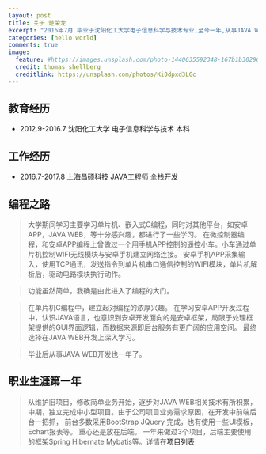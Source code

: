 ```yaml
---
layout: post
title: 关于 楚荣龙
excerpt: "2016年7月 毕业于沈阳化工大学电子信息科学与技术专业,至今一年,从事JAVA WEB开发;"
categories: [hello world]
comments: true
image:
  feature: #https://images.unsplash.com/photo-1440635592348-167b1b30296f?crop=entropy&dpr=2&fit=crop&fm=jpg&h=475&ixjsv=2.1.0&ixlib=rb-0.3.5&q=50&w=1250
  credit: thomas shellberg
  creditlink: https://unsplash.com/photos/Ki0dpxd3LGc
---
```




## 教育经历
* 2012.9-2016.7	沈阳化工大学	电子信息科学与技术	本科 
## 工作经历
* 2016.7-2017.8	上海昌硕科技	JAVA工程师	全栈开发

## 编程之路
> 大学期间学习主要学习单片机、嵌入式C编程，同时对其他平台，如安卓APP，JAVA WEB，等十分感兴趣，都进行了一些学习。
在微控制器编程，和安卓APP编程上曾做过一个用手机APP控制的遥控小车。小车通过单片机控制WIFI无线模块与安卓手机建立网络连接。
安卓手机APP采集输入，使用TCP通讯，发送指令到单片机串口通信控制的WIFI模块，单片机解析后，驱动电路模块执行动作。

> 功能虽然简单，我确是由此进入了编程的大门。

> 在单片机C编程中，建立起对编程的浓厚兴趣。
在学习安卓APP开发过程中，认识JAVA语言，也意识到安卓开发面向的是安卓框架，局限于处理框架提供的GUI界面逻辑，而数据来源即后台服务有更广阔的应用空间。
最终选择在JAVA WEB开发上深入学习。

> 毕业后从事JAVA WEB开发也一年了。

## 职业生涯第一年
> 从维护旧项目，修改简单业务开始，逐步对JAVA WEB相关技术有所积累，
中期，独立完成中小型项目。由于公司项目业务需求原因，在开发中前端后台一把抓，
前台多数采用BootStrap JQuery 完成，也有使用一些UI模板，Echart报表等。
重心还是放在后端。
一年来做过3个项目，后端主要使用的框架Spring Hibernate Mybatis等。详情在<a>项目列表</a>


